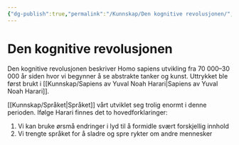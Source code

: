 ```yaml
---
{"dg-publish":true,"permalink":"/Kunnskap/Den kognitive revolusjonen/","title":"Den kognitive revolusjonen","tags":["historie"]}
---
```



# Den kognitive revolusjonen
Den kognitive revolusjonen beskriver Homo sapiens utvikling fra 70 000–30 000 år siden hvor vi begynner å se abstrakte tanker og kunst. Uttrykket ble først brukt i [[Kunnskap/Sapiens av Yuval Noah Harari\|Sapiens av Yuval Noah Harari]].

[[Kunnskap/Språket\|Språket]] vårt utviklet seg trolig enormt i denne perioden. Ifølge Harari finnes det to hovedforklaringer:
1. Vi kan bruke ørsmå endringer i lyd til å formidle svært forskjellig innhold
2. Vi trengte språket for å sladre og spre rykter om andre mennesker
